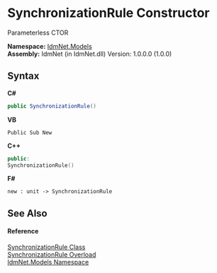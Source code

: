 # SynchronizationRule Constructor 
 

Parameterless CTOR

**Namespace:**&nbsp;<a href="N_IdmNet_Models">IdmNet.Models</a><br />**Assembly:**&nbsp;IdmNet (in IdmNet.dll) Version: 1.0.0.0 (1.0.0)

## Syntax

**C#**<br />
``` C#
public SynchronizationRule()
```

**VB**<br />
``` VB
Public Sub New
```

**C++**<br />
``` C++
public:
SynchronizationRule()
```

**F#**<br />
``` F#
new : unit -> SynchronizationRule
```


## See Also


#### Reference
<a href="T_IdmNet_Models_SynchronizationRule">SynchronizationRule Class</a><br /><a href="Overload_IdmNet_Models_SynchronizationRule__ctor">SynchronizationRule Overload</a><br /><a href="N_IdmNet_Models">IdmNet.Models Namespace</a><br />